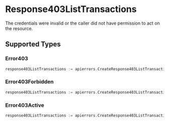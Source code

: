 # Response403ListTransactions

The credentials were invalid or the caller did not have permission to act on the resource.


## Supported Types

### Error403

```go
response403ListTransactions := apierrors.CreateResponse403ListTransactionsError403(components.Error403{/* values here */})
```

### Error403Forbidden

```go
response403ListTransactions := apierrors.CreateResponse403ListTransactionsError403Forbidden(components.Error403Forbidden{/* values here */})
```

### Error403Active

```go
response403ListTransactions := apierrors.CreateResponse403ListTransactionsError403Active(components.Error403Active{/* values here */})
```

